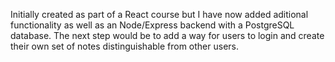 Initially created as part of a React course but I have now added aditional functionality as well as an Node/Express backend with a PostgreSQL database. The next step would be to add a way for users to login and create their own set of notes distinguishable from other users.  
